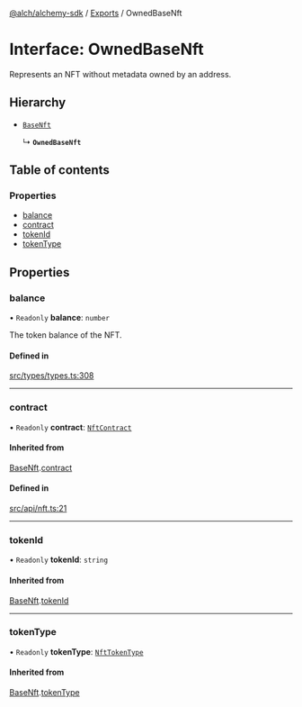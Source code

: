 [@alch/alchemy-sdk](../README.md) / [Exports](../modules.md) / OwnedBaseNft

# Interface: OwnedBaseNft

Represents an NFT without metadata owned by an address.

## Hierarchy

- [`BaseNft`](../classes/BaseNft.md)

  ↳ **`OwnedBaseNft`**

## Table of contents

### Properties

- [balance](OwnedBaseNft.md#balance)
- [contract](OwnedBaseNft.md#contract)
- [tokenId](OwnedBaseNft.md#tokenid)
- [tokenType](OwnedBaseNft.md#tokentype)

## Properties

### balance

• `Readonly` **balance**: `number`

The token balance of the NFT.

#### Defined in

[src/types/types.ts:308](https://github.com/alchemyplatform/alchemy-sdk-js/blob/0fdf0d4/src/types/types.ts#L308)

___

### contract

• `Readonly` **contract**: [`NftContract`](NftContract.md)

#### Inherited from

[BaseNft](../classes/BaseNft.md).[contract](../classes/BaseNft.md#contract)

#### Defined in

[src/api/nft.ts:21](https://github.com/alchemyplatform/alchemy-sdk-js/blob/0fdf0d4/src/api/nft.ts#L21)

___

### tokenId

• `Readonly` **tokenId**: `string`

#### Inherited from

[BaseNft](../classes/BaseNft.md).[tokenId](../classes/BaseNft.md#tokenid)

___

### tokenType

• `Readonly` **tokenType**: [`NftTokenType`](../enums/NftTokenType.md)

#### Inherited from

[BaseNft](../classes/BaseNft.md).[tokenType](../classes/BaseNft.md#tokentype)
